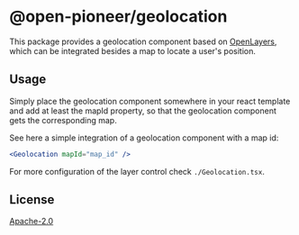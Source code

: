 # @open-pioneer/geolocation

This package provides a geolocation component based on [OpenLayers](https://openlayers.org/en/latest/apidoc/module-ol_Geolocation-Geolocation.html), which can be integrated besides a map to locate a user's position.

## Usage

Simply place the geolocation component somewhere in your react template and add at least the mapId property, so that the geolocation component gets the corresponding map.

See here a simple integration of a geolocation component with a map id:

```jsx
<Geolocation mapId="map_id" />
```

For more configuration of the layer control check `./Geolocation.tsx`.

## License

[Apache-2.0](https://www.apache.org/licenses/LICENSE-2.0)
